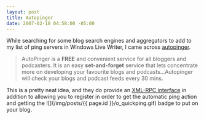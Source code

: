 ```yaml
---
layout: post
title: Autopinger
date: 2007-02-10 04:58:00 -05:00
---
```


While searching for some blog search engines and aggregators to add to my list of ping servers in Windows Live Writer, I came across [autopinger](http://autopinger.com/).

> AutoPinger is a **FREE** and convenient service for all bloggers and podcasters. It is an easy **set-and-forget** service that lets concentrate more on developing your favourite blogs and podcasts...Autopinger will check your blogs and podcast feeds every 30 mins.

This is a pretty neat idea, and they do provide an [XML-RPC interface](http://autopinger.com/about/blog_ping_interfaces.aspx) in addition to allowing you to register in order to get the automatic ping action and getting the ![](/img/posts/{{ page.id }}/o_quickping.gif) badge to put on your blog.
